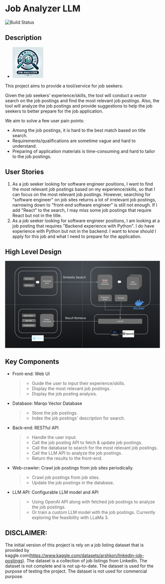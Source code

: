 # Job Analyzer LLM
![Build Status](https://img.shields.io/badge/Status-Active-green.svg)

## Description
* <img src="JAL.png" alt="drawing" width="100"/>
This project aims to provide a tool/service for job seekers:

Given the job seekers' experience/skills, the tool will conduct a vector search on the job postings and find the most relevant job postings. Also, the tool will analyze the job postings and provide suggestions to help the job seekers to better prepare for the job application.

We aim to solve a few user pain points:
- Among the job postings, it is hard to the best match based on title search.
- Requirements/qualifications are sometime vague and hard to understand.
- Preparing of application materials is time-consuming and hard to tailor to the job postings.

## User Stories
1. As a job seeker looking for software engineer positions, I want to find the most relevant job postings based on my experience/skills, so that I can focus on the most relevant job postings. However, searching for "software engineer" on job sites returns a lot of irrelevant job postings, narrowing down to "front-end software engineer" is still not enough. If i add "React" to the search, I may miss some job postings that require React but not in the title.
2. As a job seeker looking for software engineer positions, I am looking at a job posting that requires "Backend experience with Python". I do have experience with Python but not in the backend. I want to know should I apply for this job and what I need to prepare for the application. 

## High Level Design
![High Level Design](framework.png)

## Key Components
* Front-end: Web UI
  > * Guide the user to input their experience/skills.
  > * Display the most relevant job postings.
  > * Display the job posting analysis.

* Database: Marqo Vector Database
  > * Store the job postings.
  > * Index the job postings' description for search.

* Back-end: RESTful API
  > * Handle the user input.
  > * Call the job posting API to fetch & update job postings.
  > * Call the database to search for the most relevant job postings.
  > * Call the LLM API to analyze the job postings.
  > * Return the results to the front-end.

* Web-crawler: Crawl job postings from job sites periodically.
  > * Crawl job postings from job sites.
  > * Update the job postings in the database.

* LLM API: Configurable LLM model and API
  > * Using OpenAI API along with fetched job postings to analyze the job postings.
  > * Or train a custom LLM model with the job postings. Currently exploring the feasibility with LLaMa 3.

## DISCLAIMER:

The initial version of this project is rely on a job listing dataset that is provided by kaggle.com(https://www.kaggle.com/datasets/arshkon/linkedin-job-postings). The dataset is a collection of job listings from LinkedIn. The dataset is not complete and is not up-to-date. The dataset is used for the purpose of testing the project. The dataset is not used for commercial purpose.



